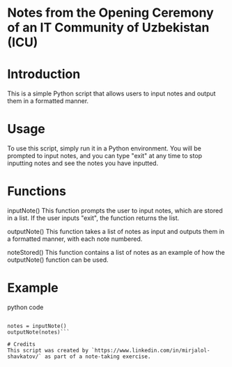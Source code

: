 # Notes from the Opening Ceremony of an IT Community of Uzbekistan (ICU)

# Introduction
This is a simple Python script that allows users to input notes and output them in a formatted manner.

# Usage
To use this script, simply run it in a Python environment. You will be prompted to input notes, and you can type "exit" at any time to stop inputting notes and see the notes you have inputted.

# Functions
inputNote()
This function prompts the user to input notes, which are stored in a list. If the user inputs "exit", the function returns the list.

outputNote()
This function takes a list of notes as input and outputs them in a formatted manner, with each note numbered.

noteStored()
This function contains a list of notes as an example of how the outputNote() function can be used.

# Example
python code
```from note_taker import inputNote, outputNote

notes = inputNote()
outputNote(notes)```

# Credits
This script was created by `https://www.linkedin.com/in/mirjalol-shavkatov/` as part of a note-taking exercise.
